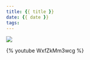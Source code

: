 ```yaml
---
title: {{ title }}
date: {{ date }}
tags:
---
```


![](/images/two_backpacks.jpg)

{% youtube WxfZkMm3wcg %}


